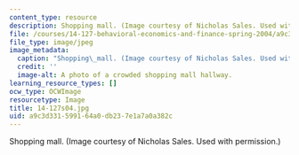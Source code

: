 ```yaml
---
content_type: resource
description: Shopping mall. (Image courtesy of Nicholas Sales. Used with permission.)
file: /courses/14-127-behavioral-economics-and-finance-spring-2004/a9c3d331599164a0db237e1a7a0a382c_14-127s04.jpg
file_type: image/jpeg
image_metadata:
  caption: "Shopping\_mall. (Image courtesy of Nicholas Sales. Used with permission.)"
  credit: ''
  image-alt: A photo of a crowded shopping mall hallway.
learning_resource_types: []
ocw_type: OCWImage
resourcetype: Image
title: 14-127s04.jpg
uid: a9c3d331-5991-64a0-db23-7e1a7a0a382c
---
```

Shopping mall. (Image courtesy of Nicholas Sales. Used with permission.)

